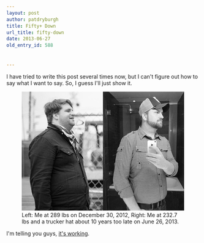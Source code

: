 ```yaml
---
layout: post
author: patdryburgh
title: Fifty+ Down
url_title: fifty-down
date: 2013-06-27
old_entry_id: 588


---
```


I have tried to write this post several times now, but I can't figure out how to say what I want to say. So, I guess I'll just show it.

<figure class="extra-wide">
	<img src="/images/uploads/fiftydown.jpg" alt="Before and After" />
	<figcaption>Left: Me at 289 lbs on December 30, 2012, Right: Me at 232.7 lbs and a trucker hat about 10 years too late on June 26, 2013.</figcaption>
</figure>

I'm telling you guys, [it's working](http://hundreddown.net).
